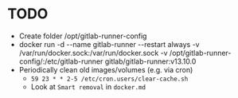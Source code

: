 # TODO
* Create folder /opt/gitlab-runner-config
* docker run -d --name gitlab-runner --restart always -v /var/run/docker.sock:/var/run/docker.sock -v /opt/gitlab-runner-config/:/etc/gitlab-runner gitlab/gitlab-runner:v13.10.0
* Periodically clean old images/volumes (e.g. via cron)
    * `59 23 * * 2-5 /etc/cron.users/clear-cache.sh`
    * Look at `Smart removal` in `docker.md`
